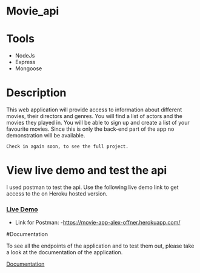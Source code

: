 # Movie_api

# Tools

- NodeJs
- Express
- Mongoose

# Description

  <p>
    This web application will provide access to information about different
    movies, their directors and genres. You will find a list of actors and the movies they played in.
    You will be able to sign up and create
    a list of your favourite movies. Since this is only the back-end part of the app no demonstration will be available.

    Check in again soon, to see the full project.

  </p>

# View live demo and test the api

  <p>I used postman to test the api. Use the following live demo link to get access to the on Heroku hosted version.<p>

### <a href="https://movie-app-alex-offner.herokuapp.com/">Live Demo</a>

- Link for Postman: -https://movie-app-alex-offner.herokuapp.com/

#Documentation

  <p>To see all the endpoints of the application and to test them out, please take a look at the documentation of the application.<p>
  <a href="https://github.com/Alex-Offner/movie_api/blob/main/documentation.html">Documentation</a>
